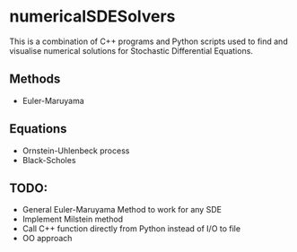 # numericalSDESolvers
This is a combination of C++ programs and Python scripts used to find and visualise numerical solutions for Stochastic Differential Equations.

## Methods
* Euler-Maruyama

## Equations
* Ornstein-Uhlenbeck process
* Black-Scholes

## TODO:
* General Euler-Maruyama Method to work for any SDE
* Implement Milstein method
* Call C++ function directly from Python instead of I/O to file
* OO approach